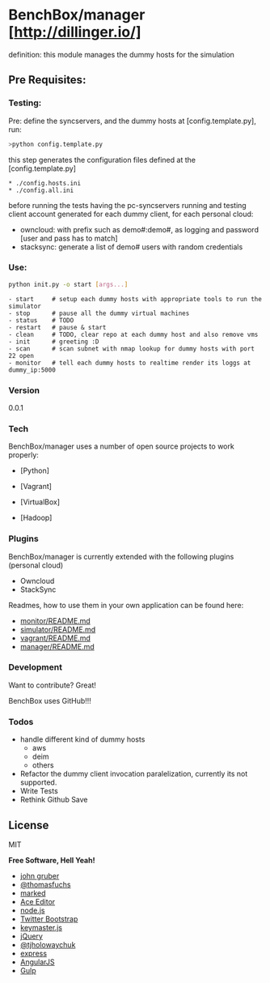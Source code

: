 # BenchBox/manager [http://dillinger.io/]

definition: this module manages the dummy hosts for the simulation

## Pre Requisites:
### Testing:
Pre: define the syncservers, and the dummy hosts at [config.template.py], run:
```sh
>python config.template.py
```
this step generates the configuration files defined at the [config.template.py]

    * ./config.hosts.ini
    * ./config.all.ini


before running the tests having the pc-syncservers running and testing client account generated for each dummy
client, for each personal cloud:
 * owncloud: with prefix such as demo#:demo#, as logging and password [user and pass has to match]
 * stacksync: generate a list of demo# users with random credentials



### Use:


```sh
python init.py -o start [args...]
```

    - start     # setup each dummy hosts with appropriate tools to run the simulator
    - stop      # pause all the dummy virtual machines
    - status    # TODO
    - restart   # pause & start
    - clean     # TODO, clear repo at each dummy host and also remove vms
    - init      # greeting :D
    - scan      # scan subnet with nmap lookup for dummy hosts with port 22 open
    - monitor   # tell each dummy hosts to realtime render its loggs at dummy_ip:5000
 
### Version
0.0.1

### Tech

BenchBox/manager uses a number of open source projects to work properly:

* [Python]


* [Vagrant]
* [VirtualBox]
* [Hadoop]


 
 
### Plugins

BenchBox/manager is currently extended with the following plugins (personal cloud)

* Owncloud
* StackSync

Readmes, how to use them in your own application can be found here:

* [monitor/README.md](https://github.com/2XL/BenchBox/tree/master/monitor/README.md)
* [simulator/README.md](https://github.com/2XL/BenchBox/tree/master/simulator/README.md)
* [vagrant/README.md](https://github.com/2XL/BenchBox/tree/master/vagrant/README.md)
* [manager/README.md](https://github.com/2XL/BenchBox/tree/master/manager/README.md)

### Development

Want to contribute? Great!

BenchBox uses GitHub!!!


### Todos
- handle different kind of dummy hosts
	* aws
	* deim
	* others
- Refactor the dummy client invocation paralelization, currently its not supported.
- Write Tests
- Rethink Github Save 
  
 
License
----

MIT


**Free Software, Hell Yeah!**

- [john gruber](http://daringfireball.net)
- [@thomasfuchs](http://twitter.com/thomasfuchs) 
- [marked](https://github.com/chjj/marked)
- [Ace Editor](http://ace.ajax.org)
- [node.js](http://nodejs.org)
- [Twitter Bootstrap](http://twitter.github.com/bootstrap/)
- [keymaster.js](https://github.com/madrobby/keymaster)
- [jQuery](http://jquery.com)
- [@tjholowaychuk](http://twitter.com/tjholowaychuk)
- [express](http://expressjs.com)
- [AngularJS](http://angularjs.org)
- [Gulp](http://gulpjs.com)

